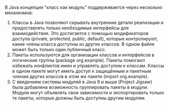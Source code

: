 В Java концепция "класс как модуль" поддерживается через несколько механизмов: 
1. Классы в Java позволяют скрывать внутренние детали реализации и предоставлять только необходимые интерфейсы для 
взаимодействия. Это достигается с помощью модификаторов доступа (private, protected, public, default), 
которые контролируют, какие члены класса доступны из других классов. В одном файле может быть только один публичный класс.
2. Пакеты используются для организации классов и интерфейсов в логические группы (package org.example). Пакеты помогают 
избежать конфликтов имен и управлять доступом к классам. Классы в одном пакете могут иметь доступ к защищённым и 
пакетным членам других классов в этом же пакете (import org.example).
3. С введением системы модулей в Java 9 и выше (Project Jigsaw) была добавлена возможность группировать пакеты в модули. 
Модули могут объявлять свои зависимости и экспортировать только те пакеты, которые должны быть доступны другим модулям.


